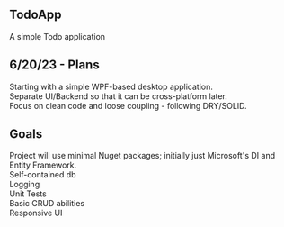 ## TodoApp  
A simple Todo application  

## 6/20/23 - Plans  
Starting with a simple WPF-based desktop application.  
Separate UI/Backend so that it can be cross-platform later.  
Focus on clean code and loose coupling - following DRY/SOLID.  

## Goals  
Project will use minimal Nuget packages; initially just Microsoft's DI and Entity Framework.  
Self-contained db  
Logging  
Unit Tests  
Basic CRUD abilities  
Responsive UI  
